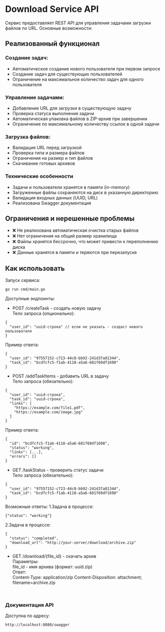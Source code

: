# Download Service API
Сервис предоставляет REST API для управления задачами загрузки файлов по URL. Основные возможности:

## Реализованный функционал
### Создание задач:

- Автоматическое создание нового пользователя при первом запросе
- Создание задач для существующих пользователей
- Ограничение на максимальное количество задач для одного пользователя

### Управление задачами:

- Добавление URL для загрузки в существующую задачу
- Проверка статуса выполнения задачи
- Автоматическая упаковка файлов в ZIP-архив при завершении
- Ограничение по максимальному количеству ссылок в одной задачи

### Загрузка файлов:

- Валидация URL перед загрузкой
- Проверка типа и размера файлов
-  Ограничения на размер и тип файлов
- Скачивание готовых архивов

### Технические особенности

- Задачи и пользователи хранятся в памяти (in-memory)
- Загруженные файлы сохраняются на диск в указанную директорию
- Валидация входных данных (UUID, URL)
- Реализована Swagger документация

## Ограничения и нерешенные проблемы

- ❌ Не реализована автоматическая очистка старых файлов
- ❌ Нет ограничения на общий размер хранилища
- ❌ Файлы хранятся бессрочно, что может привести к переполнению диска
- ❌ Данные хранятся в памяти и теряются при перезапуске


## Как использовать
Запуск сервиса:

```
go run cmd/main.go
```
Доступные эндпоинты:

- POST /createTask - создать новую задачу <br />
Тело запроса (опционально):
```
{
  "user_id": "uuid-строка" // если не указать - создаст нового пользователя
}
```
Пример ответа:
```
{
  "user_id": "97557152-c723-44c8-bb92-241d37a81344",
  "task_id": "bcdfcfc5-f1ab-4118-a5a6-681f69df1698"
}
```
- POST /addTaskItems - добавить URL в задачу <br />
Тело запроса (обязательно):
```
{
  "user_id": "uuid-строка",
  "task_id": "uuid-строка",
  "links": [
    "https://example.com/file1.pdf",
    "https://example.com/image.jpg"
  ]
}
```
Пример ответа:
```
{
  "id": "bcdfcfc5-f1ab-4118-a5a6-681f69df1698",
  "status": "working",
  "links": [...],
  "errors": []
}
```

- GET /taskStatus - проверить статус задачи <br />
Тело запроса (обязательно):
```
{
  "user_id": "97557152-c723-44c8-bb92-241d37a81344",
  "task_id": "bcdfcfc5-f1ab-4118-a5a6-681f69df1698"
}
```
Возможные ответы:
1.Задача в процессе:
```
{"status": "working"}
```
2.Задача в процессе:
```
{
  "status": "completed",
  "download_url": "http://your-server/download/archive.zip"
}
```
- GET /download/{file_id} - скачать архив <br />
Параметры: <br />
 file_id - имя архива (формат: uuid.zip) <br />
Ответ: <br />
Content-Type: application/zip
Content-Disposition: attachment; filename=archive.zip
<br />

### Документация API
Доступна по адресу:
```
http://localhost:8080/swagger
```
